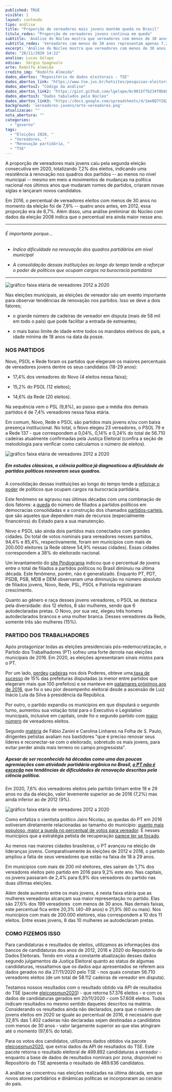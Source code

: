 ```yaml
---
published: TRUE
visible: 1
layout: conteudo
tipo: análise
title: "Proporção de vereadores mais jovens mantém queda no Brasil"
titulo_redes: "Proporção de vereadores jovens continua em queda"
subtitle: 'Análise do Núcleo mostra que vereadores com menos de 30 anos representam apenas 7,2% dos eleitos em 2020. Em 2012, eram 8,7%. Isso mostra dificuldade na renovação de partidos.'
subtitle_redes: 'Vereadores com menos de 30 anos representam apenas 7,2% dos eleitos em 2020.'
excerpt: 'Análise do Núcleo mostra que vereadores com menos de 30 anos representam apenas 7,2% dos eleitos em 2020. Em 2012, eram 8,7%'
date: "28/11/2020 14:22"
analise: Lucas Gelape
edicao:  Sérgio Spagnuolo
arte: Rodolfo Almeida
credito_img: "Rodolfo Almeida"
dados_abertos: "Repositório de dados eleitorais - TSE"
dados_abertos_link: "https://www.tse.jus.br/hotsites/pesquisas-eleitorais/resultados.html"
dados_abertos2: "Código da análise"
dados_abertos_link2: "https://gist.github.com/lgelape/6c9015ffb234f0b68f2e568d1e636e19"
dados_abertos3: "Dados tabulados pelo Núcleo"
dados_abertos_link3: "https://docs.google.com/spreadsheets/d/1me8Q7Y2QZAeeYDbOjxnWh_QxQNYk07o4koAQ1FBKdtA/edit?usp=sharing"
background: 'vereadores-jovens/arte-vereadores.png'
atualizacao: ""
nota_abertura: ""
categories:
  - "governo"
tags:
  - "Eleições 2020, "
  - "Vereadores, "
  - "Renovação partidária, "
  - "TSE"
---
```


A proporção de vereadores mais jovens caiu pela segunda eleição consecutiva em 2020, totalizando 7,2% dos eleitos, indicando uma resistência à renovação nos quadros dos partidos -- ao menos no nível municipal -- mesmo em meio a movimentos de mudanças na política nacional nos últimos anos que mudaram nomes de partidos, criaram novas siglas e lançaram novos candidatos.

Em 2016, o percentual de vereadores eleitos com menos de 30 anos no momento da eleição foi de 7,9% -- quatro anos antes, em 2012, essa proporção era de 8,7%. Além disso, uma análise preliminar do Núcleo com dados da eleição 2008 indica que o percentual era ainda maior nesse ano.

---

###### É importante porque...

- *Indica dificuldade na renovação dos quadros partidários em nível municipal*

- *A consolidação dessas instituições ao longo do tempo tende a reforçar o poder de políticos que ocupam cargos na burocracia partidária*

---

![gráfico faixa etária de vereadores 2012 a 2020](../img/vereadores-jovens/vereadores_eleitos_jovens_pct.png)

Nas eleições municipais, as eleições de vereador são um evento importante para observar tendências de renovação nos partidos. Isso se deve a dois fatores;

* o grande número de cadeiras de vereador em disputa (mais de 58 mil em todo o país) que pode facilitar a entrada de estreantes;

* o mais baixo limite de idade entre todos os mandatos eletivos do país, a idade mínima de 18 anos na data da posse.

### NOS PARTIDOS

Novo, PSOL e Rede foram os partidos que elegeram os maiores percentuais de vereadores jovens dentre os seus candidatos (18-29 anos):

* 17,4% dos vereadores do Novo (4 eleitos nessa faixa);

* 15,2% do PSOL (12 eleitos);

* 14,6% da Rede (20 eleitos).

Na sequência vem o PSL (9,8%), ao passo que a média dos demais partidos é de 7,4% vereadores nessa faixa etária.

Em comum, Novo, Rede e PSOL são partidos mais jovens e/ou com baixa presença institucional. No total, o Novo elegeu 23 vereadores, o PSOL 79 e a Rede 137 - que correspondem a 0,04%, 0,14% e 0,24% do total de 56.710 cadeiras atualmente confirmadas pela Justiça Eleitoral (confira a seção de metodologia para verificar como calculamos o número de eleitos).

![gráfico faixa etária de vereadores 2012 a 2020](../img/vereadores-jovens/vereadores_jovens_por_partido.png)

##### Em estudos clássicos, a ciência política já diagnosticou a dificuldade de partidos políticos renovarem seus quadros.

A consolidação dessas instituições ao longo do tempo tende a [reforçar o poder](https://www.scielo.br/scielo.php?script=sci_arttext&pid=S0102-69092014000200012) de políticos que ocupam cargos na burocracia partidária.

Este fenômeno se agravou nas últimas décadas com uma combinação de dois fatores: a [queda](https://books.google.com.br/books/about/Parties_Without_Partisans.html?id=YEkVDAAAQBAJ&redir_esc=y) do número de filiados a partidos políticos em democracias consolidadas e a construção dos chamados [partidos-carteis](https://journals.sagepub.com/doi/10.1177/1354068895001001001), que são aqueles que dependem mais de recursos (especialmente financeiros) do Estado para a sua manutenção.

Novo e PSOL são ainda dois partidos mais conectados com grandes cidades. Do total de votos nominais para vereadores nesses partidos, 94,4% e 85,4%, respectivamente, foram em municípios com mais de 200.000 eleitores (a Rede obteve 54,9% nessas cidades). Essas cidades correspondem a 38% do eleitorado nacional.

Um levantamento do [site Pindograma](https://pindograma.com.br/2020/10/02/jovens.html) indicou que o percentual de jovens entre o total de filiados a partidos políticos no Brasil diminuiu na última década. Este fenômeno, porém, não é generalizado. Enquanto PT, PDT, PSDB, PSB, MDB e DEM observaram uma diminuição no número absoluto de filiados jovens, Novo, Rede, PSL, PSOL e Patriota registraram crescimento.

Quanto ao gênero e raça desses jovens vereadores, o PSOL se destaca pela diversidade: dos 12 eleitos, 8 são mulheres, sendo que 6 autodeclaradas pretas. O Novo, por sua vez, elegeu três homens autodeclarados brancos e uma mulher branca. Desses vereadores da Rede, somente três são mulheres (15%).

### PARTIDO DOS TRABALHADORES

Após protagonizar todas as eleições presidenciais pós-redemocratização, o Partido dos Trabalhadores (PT) sofreu uma forte derrota nas eleições municipais de 2016. Em 2020, as eleições apresentaram sinais mistos para o PT.

Por um lado, [perdeu](https://g1.globo.com/politica/eleicoes/2020/eleicao-em-numeros/noticia/2020/11/16/psdb-e-mdb-perdem-o-maior-no-de-prefeituras-dem-e-pp-sao-os-que-mais-ganham.ghtml)  [cadeiras](https://g1.globo.com/politica/eleicoes/2020/eleicao-em-numeros/noticia/2020/11/17/dem-pp-e-psd-aumentam-numero-de-vereadores-no-brasil-mdb-pt-psdb-pdt-e-psb-registram-reducao.ghtml) nos dois Poderes, obteve uma[ taxa de sucesso](https://g1.globo.com/politica/eleicoes/2020/eleicao-em-numeros/noticia/2020/11/19/pp-tem-a-maior-taxa-de-sucesso-na-disputa-para-as-prefeituras-cinco-partidos-nao-elegem-nem-sequer-um-prefeito-no-pais.ghtml) de 15% das prefeituras disputadas (a menor entre partidos que elegeram mais que 100 prefeitos) e se manteve em [patamares próximos aos de 2016](https://www1.folha.uol.com.br/colunas/monicabergamo/2020/11/pt-conquista-cem-mil-votos-a-mais-do-que-em-2016-mas-integrantes-da-legenda-acham-resultado-pifio.shtml), que foi o seu pior desempenho eleitoral desde a ascensão de Luiz Inácio Lula da Silva à presidência da República.

Por outro, o partido expandiu os municípios em que disputará o segundo turno, aumentou sua votação total para o Executivo e Legislativo municipais, inclusive em capitais, onde foi o segundo partido com [maior número](https://noticias.uol.com.br/colunas/observatorio-das-eleicoes/2020/11/20/vereadores-nas-capitais-o-desempenho-dos-partidos-em-um-quadro-de-fluidez.htm) de vereadores eleitos.

Segundo [matéria](https://www1.folha.uol.com.br/poder/2020/11/pt-perde-prefeituras-mas-se-agarra-a-2o-turno-e-diz-que-foi-vitorioso.shtml) de Fábio Zanini e Carolina Linhares na Folha de S. Paulo, dirigentes petistas avaliam nos bastidores "que é preciso renovar seus líderes e reconectar-se com o eleitorado, sobretudo os mais jovens, para evitar perder ainda mais terreno no campo progressista".

##### Apesar de ser reconhecido há décadas como uma das poucas agremiações com atividade partidária orgânica no Brasil, [o PT não é exceção](http://www.teoriaepesquisa.ufscar.br/index.php/tp/article/view/186/152) nas tendências de dificuldades de renovação descritas pela ciência política.

Em 2020, 7,6% dos vereadores eleitos pelo partido tinham entre 18 e 29 anos no dia da eleição, valor levemente superior ao de 2016 (7,2%) mas ainda inferior ao de 2012 (9%).

![gráfico faixa etária de vereadores 2012 a 2020](../img/vereadores-jovens/vereadores_eleitos_jovens_pct_PT.png)

Como enfatiza o cientista político Jairo Nicolau, as quedas do PT em 2016 estiveram diretamente relacionadas ao tamanho do município: [quanto mais populoso, maior a queda no percentual de votos para vereador](https://noticias.uol.com.br/colunas/observatorio-das-eleicoes/2020/10/12/pt-em-numeros-uma-analise-de-2000-a-2016.htm). É nesses municípios que a estratégia petista de recuperação [parece ter se focado](https://www1.folha.uol.com.br/poder/2020/10/isolado-nas-capitais-pt-mira-retomada-a-partir-de-cidades-medias.shtml).

Ao menos nas maiores cidades brasileiras, o PT avançou na eleição de lideranças jovens. Comparativamente às eleições de 2012 e 2016, o partido ampliou a fatia de seus vereadores que estão na faixa de 18 à 29 anos.

Em municípios com mais de 200 mil eleitores, eles saíram de 1,7% dos vereadores eleitos pelo partido em 2016 para 9,2% este ano. Nas capitais, os jovens passaram de 2,4% para 8,9% dos vereadores do partido nas duas últimas eleições.

Além deste aumento entre os mais jovens, é nesta faixa etária que as mulheres vereadoras alcançam sua maior representação no partido. Elas são 27,6% dos 199 vereadores  com menos de 30 anos. Nas demais faixas, este percentual fica entre 20,3% (40-49 anos) e 21,9% (60 ou mais). Nos municípios com mais de 200.000 eleitores, elas correspondem a 10 dos 11 eleitos. Entre esses jovens, 8 das 10 mulheres se autodeclaram pretas.

### COMO FIZEMOS ISSO

Para candidaturas e resultados de eleitos, utilizamos as informações dos bancos de candidaturas dos anos de 2012, 2016 e 2020 do Repositório de Dados Eleitorais. Tendo em vista a constante atualização desses dados segundo julgamentos da Justiça Eleitoral quanto ao status de algumas candidaturas, ressaltamos que os dados aqui apresentados se referem aos dados gerados no dia 27/11/2020 pelo TSE - nos quais constam 56.710 vereadores eleitos (de um total de 58.112 cadeiras de vereador em disputa).

Testamos nossos resultados com o resultado obtido via API de resultados do TSE (pacote [eleicoesmun2020](https://github.com/rmhirota/eleicoesmun2020)) - que retorna 57.376 eleitos - e com os dados de candidaturas gerados em 20/11/2020 - com 57.608 eleitos. Todos indicam resultados no mesmo sentido daqueles descritos na matéria. Considerando os resultados ainda não declarados, para que o número de jovens eleitos em 2020 se iguale ao percentual de 2016, é necessário que 32,8% das 1.402 cadeiras não declaradas sejam destinadas a candidatos com menos de 30 anos - valor largamente superior ao que elas atingiram até o momento (97,6% do total).

Para os votos dos candidatos, utilizamos dados obtidos via pacote [eleicoesmun2020](https://github.com/rmhirota/eleicoesmun2020), que extrai dados da API de resultados do TSE. Este pacote retorna o resultado eleitoral de 499.892 candidaturas a vereador - enquanto a base de dados de resultados nominais por zona, disponível no Repositório do TSE apresenta o resultado de 489.636 candidatos.

A análise se concentrou nas eleições realizadas na última década, em que novos atores partidários e dinâmicas políticas se incorporaram ao cenário do país.
